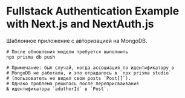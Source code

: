 # Fullstack Authentication Example with Next.js and NextAuth.js

Шаблонное приложение с авторизацией на MongoDB.

```
# После обновления модели требуется выполнить
npx prisma db push

# Примечание: был случай, когда ассоциация по идентификатору в
# MongoDB не работала, и это отрадалось в `npx prisma studio`
# (пользователь не видел свои posts `Post[]`).
# Однако проблема решилась после переприсваивания
№ идентификатора `aduthorId` в `Post`.
```
